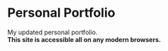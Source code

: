 # Personal Portfolio

My updated personal portfolio.<br>
**This site is accessible all on any modern browsers.**